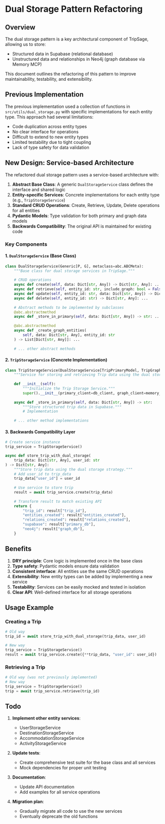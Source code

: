# Dual Storage Pattern Refactoring

## Overview

The dual storage pattern is a key architectural component of TripSage, allowing us to store:
- Structured data in Supabase (relational database)
- Unstructured data and relationships in Neo4j (graph database via Memory MCP)

This document outlines the refactoring of this pattern to improve maintainability, testability, and extensibility.

## Previous Implementation

The previous implementation used a collection of functions in `src/utils/dual_storage.py` with specific implementations for each entity type. This approach had several limitations:

- Code duplication across entity types
- No clear interface for operations
- Difficult to extend to new entity types
- Limited testability due to tight coupling
- Lack of type safety for data validation

## New Design: Service-based Architecture

The refactored dual storage pattern uses a service-based architecture with:

1. **Abstract Base Class**: A generic `DualStorageService` class defines the interface and shared logic
2. **Entity-specific Services**: Concrete implementations for each entity type (e.g., `TripStorageService`)
3. **Standard CRUD Operations**: Create, Retrieve, Update, Delete operations for all entities
4. **Pydantic Models**: Type validation for both primary and graph data models
5. **Backwards Compatibility**: The original API is maintained for existing code

### Key Components

#### 1. `DualStorageService` (Base Class)

```python
class DualStorageService(Generic[P, G], metaclass=abc.ABCMeta):
    """Base class for dual storage services in TripSage."""
    
    # CRUD operations
    async def create(self, data: Dict[str, Any]) -> Dict[str, Any]: ...
    async def retrieve(self, entity_id: str, include_graph: bool = False) -> Dict[str, Any]: ...
    async def update(self, entity_id: str, data: Dict[str, Any]) -> Dict[str, Any]: ...
    async def delete(self, entity_id: str) -> Dict[str, Any]: ...
    
    # Abstract methods to be implemented by subclasses
    @abc.abstractmethod
    async def _store_in_primary(self, data: Dict[str, Any]) -> str: ...
    
    @abc.abstractmethod
    async def _create_graph_entities(
        self, data: Dict[str, Any], entity_id: str
    ) -> List[Dict[str, Any]]: ...
    
    # ... other abstract methods
```

#### 2. `TripStorageService` (Concrete Implementation)

```python
class TripStorageService(DualStorageService[TripPrimaryModel, TripGraphModel]):
    """Service for storing and retrieving Trip data using the dual storage strategy."""
    
    def __init__(self):
        """Initialize the Trip Storage Service."""
        super().__init__(primary_client=db_client, graph_client=memory_client)
    
    async def _store_in_primary(self, data: Dict[str, Any]) -> str:
        """Store structured trip data in Supabase."""
        # Implementation
    
    # ... other method implementations
```

#### 3. Backwards Compatibility Layer

```python
# Create service instance
trip_service = TripStorageService()

async def store_trip_with_dual_storage(
    trip_data: Dict[str, Any], user_id: str
) -> Dict[str, Any]:
    """Store trip data using the dual storage strategy."""
    # Add user_id to trip_data
    trip_data["user_id"] = user_id
    
    # Use service to store trip
    result = await trip_service.create(trip_data)
    
    # Transform result to match existing API
    return {
        "trip_id": result["trip_id"],
        "entities_created": result["entities_created"],
        "relations_created": result["relations_created"],
        "supabase": result["primary_db"],
        "neo4j": result["graph_db"],
    }
```

## Benefits

1. **DRY principle**: Core logic is implemented once in the base class
2. **Type safety**: Pydantic models ensure data validation
3. **Consistent interface**: All entities use the same CRUD operations
4. **Extensibility**: New entity types can be added by implementing a new service
5. **Testability**: Services can be easily mocked and tested in isolation
6. **Clear API**: Well-defined interface for all storage operations

## Usage Example

### Creating a Trip

```python
# Old way
trip_id = await store_trip_with_dual_storage(trip_data, user_id)

# New way
trip_service = TripStorageService()
result = await trip_service.create({**trip_data, "user_id": user_id})
```

### Retrieving a Trip

```python
# Old way (was not previously implemented)
# New way
trip_service = TripStorageService()
trip = await trip_service.retrieve(trip_id)
```

## Todo

1. **Implement other entity services**:
   - UserStorageService
   - DestinationStorageService
   - AccommodationStorageService
   - ActivityStorageService

2. **Update tests**:
   - Create comprehensive test suite for the base class and all services
   - Mock dependencies for proper unit testing

3. **Documentation**:
   - Update API documentation
   - Add examples for all service operations

4. **Migration plan**:
   - Gradually migrate all code to use the new services
   - Eventually deprecate the old functions